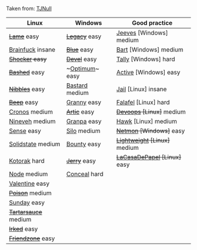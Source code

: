 Taken from: [TJNull](https://www.reddit.com/r/oscp/comments/cu6jhb/updated_oscplike_boxes_from_hackthebox_by_tjnull/)

|Linux|Windows|Good practice|
|-----|-------|-------------|
|~~[Lame](https://www.youtube.com/watch?v=Ru8YxARNS7M)~~ easy|~~[Legacy](https://www.youtube.com/watch?v=uV6WNOfP8s8)~~ easy|[Jeeves](https://www.youtube.com/watch?v=EKGBskG8APc) [Windows] medium|
|[Brainfuck](https://www.youtube.com/watch?v=o5x1yg3JnYI) insane|~~[Blue](https://www.youtube.com/watch?v=YRsfX6DW10E)~~ easy|[Bart](https://www.youtube.com/watch?v=Cz6vQvGGiuc) [Windows] medium|
|~~[Shocker](https://www.youtube.com/watch?v=IBlTdguhgfY) easy~~|~~[Devel](https://www.youtube.com/watch?v=2LNyAbroZUk)~~ easy|[Tally](https://www.youtube.com/watch?v=l-wzBhc9wFc) [Windows] hard|
|~~[Bashed](https://www.youtube.com/watch?v=2DqdPcbYcy8)~~ easy|~[Optimum](https://www.youtube.com/watch?v=kWTnVBIpNsE)~ easy|[Active](https://www.youtube.com/watch?v=jUc1J31DNdw) [Windows] easy|
|~~[Nibbles](https://www.youtube.com/watch?v=s_0GcRGv6Ds)~~ easy|[Bastard](https://www.youtube.com/watch?v=lP-E5vmZNC0) medium|[Jail](https://www.youtube.com/watch?v=80-73OYcrrk) [Linux] insane|
|~~[Beep](https://www.youtube.com/watch?v=XJmBpOd__N8)~~ easy|[Granny](https://www.youtube.com/watch?v=ZfPVGJGkORQ) easy|[Falafel](https://www.youtube.com/watch?v=CUbWpteTfio) [Linux] hard|
|[Cronos](https://www.youtube.com/watch?v=CYeVUmOar3I) medium|~~[Artic](https://www.youtube.com/watch?v=e9lVyFH7-4o)~~ easy|~~[Devoops](https://www.youtube.com/watch?v=tQ34Ntkr7H4) [Linux]~~ medium|
|[Nineveh](https://www.youtube.com/watch?v=K9DKULxSBK4) medium|[Granpa](https://www.youtube.com/watch?v=ZfPVGJGkORQ) easy|[Hawk](https://www.youtube.com/watch?v=UGd9JE1ZXUI) [Linux] medium|
|[Sense](https://www.youtube.com/watch?v=d2nVDoVr0jE) easy|[Silo](https://www.youtube.com/watch?v=2c7SzNo9uoA) medium|~~[Netmon](https://www.youtube.com/watch?v=ZxvgniJXbOo) [Windows]~~ easy|
|[Solidstate](https://www.youtube.com/watch?v=_QapCUx55Xk) medium|[Bounty](https://www.youtube.com/watch?v=7ur4om1K98Y) easy|~~[Lightweight](https://www.youtube.com/watch?v=yQgtDoCDAYk) [Linux]~~ medium|
|[Kotorak](https://www.youtube.com/watch?v=38e-sxPWiuY) hard|~~[Jerry](https://www.youtube.com/watch?v=PJeBIey8gc4)~~ easy|~~[LaCasaDePapel](https://www.youtube.com/watch?v=OSRCEOQQJ4E) [Linux]~~ easy|
|[Node](https://www.youtube.com/watch?v=sW10TlZF62w) medium|[Conceal](https://www.youtube.com/watch?v=1ae64CdwLHE) hard||
|[Valentine](https://www.youtube.com/watch?v=XYXNvemgJUo) easy|||
|~~[Poison](https://www.youtube.com/watch?v=rs4zEwONzzk)~~ medium|||
|[Sunday](https://www.youtube.com/watch?v=xUrq29OTSuM) easy|||
|~~[Tartarsauce](https://www.youtube.com/watch?v=9MeBiP637ZA)~~ medium|||
|~~[Irked](https://www.youtube.com/watch?v=OGFTM_qvtVI)~~ easy|||
|~~[Friendzone](https://www.youtube.com/watch?v=Zf8p49IzEEA)~~ easy|||
